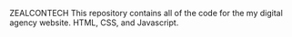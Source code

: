 ZEALCONTECH
This repository contains all of the code for the my digital agency website. HTML, CSS, and Javascript.
